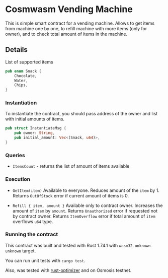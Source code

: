 # Cosmwasm Vending Machine
This is simple smart contract for a vending machine.
Allows to get items from machine one by one, to refill machine with more items (only for owner), and to check total amount of items in the machine.

## Details
List of supported items
```rust
pub enum Snack {
    Chocolate,
    Water,
    Chips,
}
``` 

### Instantiation
To instantiate the contract, you should pass address of the owner and list with initial amounts of items.
```rust
pub struct InstantiateMsg {
    pub owner: String,
    pub initial_amount: Vec<(Snack, u64)>,
}
```

### Queries
 * `ItemsCount` - returns the list of amount of items available

### Execution

* `GetItem(item)`
Available to everyone. Reduces amount of the `item` by 1. Returns `OutOfStock` error if current amount of items is 0.

* `Refill { item, amount }`
Available only to contract owner. Increases the amount of `item` by `amount`. 
Returns `Unauthorized` error if requested not by contract owner.
Returns `ItemOverflow` error if total amount of `item` overflows `u64` type.

### Running the contract
This contract was built and tested with Rust 1.74.1 with `wasm32-unknown-unknown` target.

You can run unit tests with `cargo test`.

Also, was tested with [rust-optimizer](https://github.com/CosmWasm/rust-optimizer) and on Osmosis testnet.